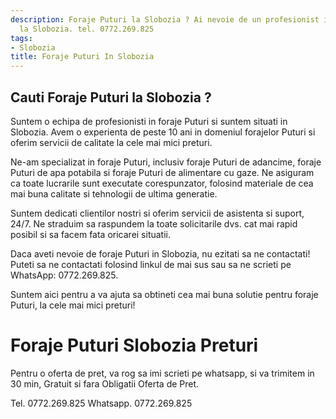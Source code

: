 ```yaml
---
description: Foraje Puturi la Slobozia ? Ai nevoie de un profesionist in Foraje Puturi
  la Slobozia. tel. 0772.269.825
tags:
- Slobozia
title: Foraje Puturi In Slobozia
---
```



## Cauti Foraje Puturi la Slobozia ?


Suntem o echipa de profesionisti in foraje Puturi si suntem situati in Slobozia. Avem o experienta de peste 10 ani in domeniul forajelor Puturi si oferim servicii de calitate la cele mai mici preturi. 

Ne-am specializat in foraje Puturi, inclusiv foraje Puturi de adancime, foraje Puturi de apa potabila si foraje Puturi de alimentare cu gaze. Ne asiguram ca toate lucrarile sunt executate corespunzator, folosind materiale de cea mai buna calitate si tehnologii de ultima generatie. 

Suntem dedicati clientilor nostri si oferim servicii de asistenta si suport, 24/7. Ne straduim sa raspundem la toate solicitarile dvs. cat mai rapid posibil si sa facem fata oricarei situatii. 

Daca aveti nevoie de foraje Puturi in Slobozia, nu ezitati sa ne contactati! Puteti sa ne contactati folosind linkul de mai sus sau sa ne scrieti pe WhatsApp: 0772.269.825. 

Suntem aici pentru a va ajuta sa obtineti cea mai buna solutie pentru foraje Puturi, la cele mai mici preturi!

# Foraje Puturi Slobozia Preturi
Pentru o oferta de pret, va rog sa imi scrieti pe whatsapp, si va trimitem in 30 min, Gratuit si fara Obligatii Oferta de Pret.

Tel. 0772.269.825
Whatsapp. 0772.269.825